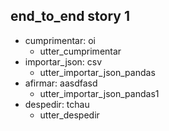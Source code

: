## end_to_end story 1
* cumprimentar: oi
    - utter_cumprimentar
* importar_json: csv   <!-- predicted: entender_arquivo_csv: csv -->
    - utter_importar_json_pandas   <!-- predicted: utter_explicar_csv -->
* afirmar: aasdfasd   <!-- predicted: None: aasdfasd -->
    - utter_importar_json_pandas1   <!-- predicted: action_default_fallback -->
* despedir: tchau
    - utter_despedir


